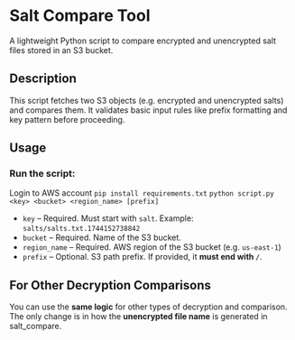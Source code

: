 
# Salt Compare Tool

A lightweight Python script to compare encrypted and unencrypted salt files stored in an S3 bucket.

## Description

This script fetches two S3 objects (e.g. encrypted and unencrypted salts) and compares them. It validates basic input rules like prefix formatting and key pattern before proceeding.

## Usage

### Run the script:

Login to AWS account
`pip install requirements.txt` 
`python script.py <key> <bucket> <region_name> [prefix]` 

-   `key` – Required. Must start with `salt`. Example: `salts/salts.txt.1744152738842`
-   `bucket` – Required. Name of the S3 bucket. 
-   `region_name` – Required. AWS region of the S3 bucket (e.g. `us-east-1`) 
-   `prefix` – Optional. S3 path prefix. If provided, it **must end with `/`**.

## For Other Decryption Comparisons

You can use the **same logic** for other types of decryption and comparison. The only change is in how the **unencrypted file name** is generated in salt_compare.